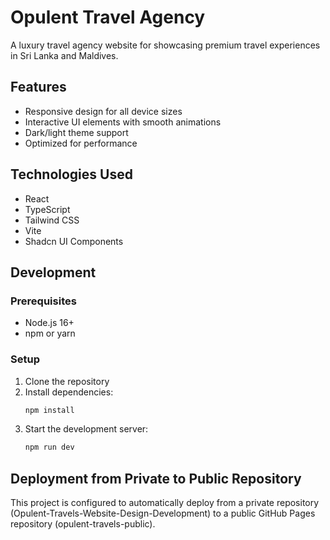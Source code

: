 # Opulent Travel Agency

A luxury travel agency website for showcasing premium travel experiences in Sri Lanka and Maldives.

## Features

- Responsive design for all device sizes
- Interactive UI elements with smooth animations
- Dark/light theme support
- Optimized for performance

## Technologies Used

- React
- TypeScript
- Tailwind CSS
- Vite
- Shadcn UI Components

## Development

### Prerequisites

- Node.js 16+
- npm or yarn

### Setup

1. Clone the repository
2. Install dependencies:
   ```bash
   npm install
   ```
3. Start the development server:
   ```bash
   npm run dev
   ```

## Deployment from Private to Public Repository

This project is configured to automatically deploy from a private repository (Opulent-Travels-Website-Design-Development) to a public GitHub Pages repository (opulent-travels-public).

